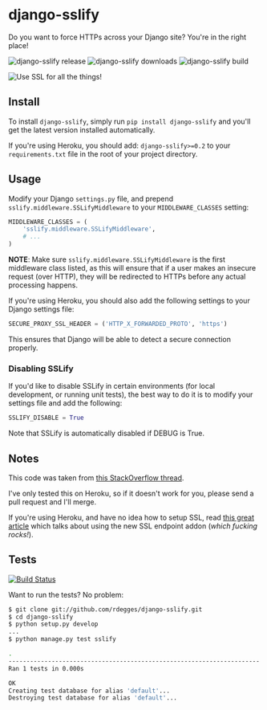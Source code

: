 # django-sslify

Do you want to force HTTPs across your Django site? You're in the right place!

![django-sslify release](http://img.shields.io/pypi/v/django-sslify.svg)
![django-sslify downloads](http://img.shields.io/pypi/dm/django-sslify.svg)
![django-sslify build](http://img.shields.io/travis/rdegges/django-sslify.svg)

![Use SSL for all the things!](https://github.com/rdegges/django-sslify/raw/master/assets/ssl_all_the_things.jpg)


## Install

To install `django-sslify`, simply run `pip install django-sslify` and
you'll get the latest version installed automatically.

If you're using Heroku, you should add: `django-sslify>=0.2` to your
`requirements.txt` file in the root of your project directory.


## Usage

Modify your Django `settings.py` file, and prepend
`sslify.middleware.SSLifyMiddleware` to your `MIDDLEWARE_CLASSES` setting:

``` python
MIDDLEWARE_CLASSES = (
    'sslify.middleware.SSLifyMiddleware',
    # ...
)
```

**NOTE**: Make sure `sslify.middleware.SSLifyMiddleware` is the first
middleware class listed, as this will ensure that if a user makes an insecure
request (over HTTP), they will be redirected to HTTPs before any actual
processing happens.

If you're using Heroku, you should also add the following settings to your
Django settings file:

``` python
SECURE_PROXY_SSL_HEADER = ('HTTP_X_FORWARDED_PROTO', 'https')
```

This ensures that Django will be able to detect a secure connection properly.


### Disabling SSLify

If you'd like to disable SSLify in certain environments (for local development,
or running unit tests), the best way to do it is to modify your settings file
and add the following:

``` python
SSLIFY_DISABLE = True
```

Note that SSLify is automatically disabled if DEBUG is True.


## Notes

This code was taken from
[this StackOverflow thread](http://stackoverflow.com/questions/8436666/how-to-make-python-on-heroku-https-only).

I've only tested this on Heroku, so if it doesn't work for you, please send a
pull request and I'll merge.

If you're using Heroku, and have no idea how to setup SSL, read
[this great article](https://devcenter.heroku.com/articles/ssl-endpoint) which
talks about using the new SSL endpoint addon (*which fucking rocks!*).


## Tests

[![Build Status](https://secure.travis-ci.org/rdegges/django-sslify.png?branch=master)](http://travis-ci.org/rdegges/django-sslify)

Want to run the tests? No problem:

``` bash
$ git clone git://github.com/rdegges/django-sslify.git
$ cd django-sslify
$ python setup.py develop
...
$ python manage.py test sslify

.
----------------------------------------------------------------------
Ran 1 tests in 0.000s

OK
Creating test database for alias 'default'...
Destroying test database for alias 'default'...
```
